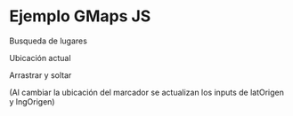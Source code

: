 # Ejemplo GMaps JS

Busqueda de lugares

Ubicación actual

Arrastrar y soltar

(Al cambiar la ubicación del marcador se actualizan los inputs de latOrigen y lngOrigen)
